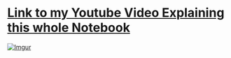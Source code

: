 # [Link to my Youtube Video Explaining this whole Notebook](https://www.youtube.com/watch?v=uMABRY8QPe0&list=PLxqBkZuBynVRyOJs4RWmB_fKlOVe5S8CR&index=28)

[![Imgur](https://imgur.com/BlX0rqL.png)](https://www.youtube.com/watch?v=uMABRY8QPe0&list=PLxqBkZuBynVRyOJs4RWmB_fKlOVe5S8CR&index=28)
